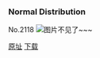 ### Normal Distribution
No.2118
![图片不见了~~~](https://imgs.xkcd.com/comics/normal_distribution.png)

[原址](https://xkcd.com//2118) [下载](https://imgs.xkcd.com/comics/normal_distribution.png)

